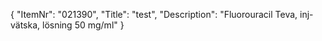 {
  "ItemNr": "021390",
  "Title": "test",
  "Description": "Fluorouracil Teva, inj-vätska, lösning 50 mg/ml"
}